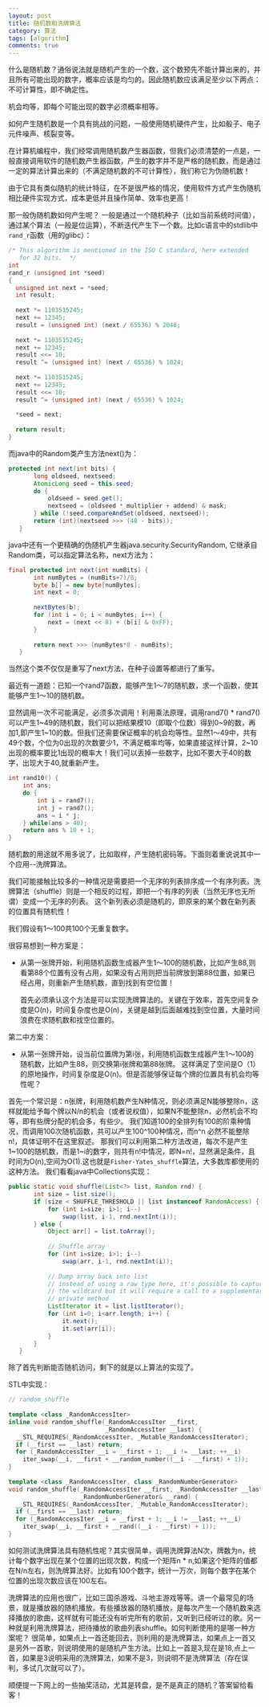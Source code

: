 ```yaml
---
layout: post
title: 随机数和洗牌算法
category: 算法
tags: [algorithm]
comments: true
---
```


什么是随机数？通俗说法就是随机产生的一个数，这个数预先不能计算出来的，并且所有可能出现的数字，概率应该是均匀的。因此随机数应该满足至少以下两点：
不可计算性，即不确定性。

机会均等，即每个可能出现的数字必须概率相等。

如何产生随机数是一个具有挑战的问题，一般使用随机硬件产生，比如骰子、电子元件噪声、核裂变等。

在计算机编程中，我们经常调用随机数产生器函数，但我们必须清楚的一点是，一般直接调用软件的随机数产生器函数，产生的数字并不是严格的随机数，而是通过一定的算法计算出来的（不满足随机数的不可计算性），我们称它为伪随机数！

由于它具有类似随机的统计特征，在不是很严格的情况，使用软件方式产生伪随机相比硬件实现方式，成本更低并且操作简单、效率也更高！


那一般伪随机数如何产生呢？ 一般是通过一个随机种子（比如当前系统时间值），通过某个算法（一般是位运算），不断迭代产生下一个数。比如c语言中的stdlib中`rand_r`函数（用的glibc）：

```c
/* This algorithm is mentioned in the ISO C standard, here extended
   for 32 bits.  */
int
rand_r (unsigned int *seed)
{
  unsigned int next = *seed;
  int result;
 
  next *= 1103515245;
  next += 12345;
  result = (unsigned int) (next / 65536) % 2048;
 
  next *= 1103515245;
  next += 12345;
  result <<= 10;
  result ^= (unsigned int) (next / 65536) % 1024;
 
  next *= 1103515245;
  next += 12345;
  result <<= 10;
  result ^= (unsigned int) (next / 65536) % 1024;
 
  *seed = next;
 
  return result;
}
```

而java中的Random类产生方法next()为：

```java
protected int next(int bits) {
       long oldseed, nextseed;
       AtomicLong seed = this.seed;
       do {
           oldseed = seed.get();
           nextseed = (oldseed * multiplier + addend) & mask;
       } while (!seed.compareAndSet(oldseed, nextseed));
       return (int)(nextseed >>> (48 - bits));
   }
```

java中还有一个更精确的伪随机产生器java.security.SecurityRandom, 它继承自Random类，可以指定算法名称，next方法为：

```java
final protected int next(int numBits) {
       int numBytes = (numBits+7)/8;
       byte b[] = new byte[numBytes];
       int next = 0;
 
       nextBytes(b);
       for (int i = 0; i < numBytes; i++) {
           next = (next << 8) + (b[i] & 0xFF);
       }
 
       return next >>> (numBytes*8 - numBits);
   }
```

当然这个类不仅仅是重写了next方法，在种子设置等都进行了重写。


最近有一道题：已知一个rand7函数，能够产生1～7的随机数，求一个函数，使其能够产生1～10的随机数。


显然调用一次不可能满足，必须多次调用！利用乘法原理，调用rand7() * rand7()可以产生1~49的随机数，我们可以把结果模10（即取个位数）得到0~9的数，再加1,即产生1~10的数。但我们还需要保证概率的机会均等性。显然1～49中，共有49个数，个位为0出现的次数要少1，不满足概率均等，如果直接这样计算，2~10出现的概率要比1出现的概率大！我们可以丢掉一些数字，比如不要大于40的数字，出现大于40,就重新产生。

```c
int rand10() {
    int ans;
    do {
        int i = rand7();
        int j = rand7();
        ans = i * j;
    } while(ans > 40);
    return ans % 10 + 1;
}
```

随机数的用途就不用多说了，比如取样，产生随机密码等。下面则着重说说其中一个应用--洗牌算法。


我们可能接触比较多的一种情况是需要把一个无序的列表排序成一个有序列表。洗牌算法（shuffle）则是一个相反的过程，即把一个有序的列表（当然无序也无所谓）变成一个无序的列表。
这个新列表必须是随机的，即原来的某个数在新列表的位置具有随机性！


我们假设有1～100共100个无重复数字。

很容易想到一种方案是：

* 从第一张牌开始，利用随机函数生成器产生1～100的随机数，比如产生88,则看第88个位置有没有占用，如果没有占用则把当前牌放到第88位置，如果已经占用，则重新产生随机数，直到找到有空位置！

    首先必须承认这个方法是可以实现洗牌算法的。关键在于效率，首先空间复杂度是O(n)，时间复杂度也是O(n)，关键是越到后面越难找到空位置，大量时间浪费在求随机数和找空位置的。


第二中方案：

* 从第一张牌开始，设当前位置牌为第i张，利用随机函数生成器产生1～100的随机数，比如产生88，则交换第i张牌和第88张牌。
这样满足了空间是O（1）的原地操作，时间复杂度是O(n)。但是否能够保证每个牌的位置具有机会均等性呢？


首先一个常识是：n张牌，利用随机数产生N种情况，则必须满足N能够整除n，这样就能给予每个牌以N/n的机会（或者说权值），如果N不能整除n，必然机会不均等，即有些牌分配的机会多，有些少。
我们知道100的全排列有100的阶乘种情况，而调用100次随机函数，共可以产生100^100种情况，而n^n 必然不能整除n!，具体证明不在这里叙述。
那我们可以利用第二种方法改进，每次不是产生1~100的随机数，而是1~i的数字，则共有n!中情况，即N=n!，显然满足条件，且时间为O(n),空间为O(1).这也就是`Fisher-Yates_shuffle`算法，大多数库都使用的这种方法。
我们看看java中Collections实现：

```java
public static void shuffle(List<?> list, Random rnd) {
       int size = list.size();
       if (size < SHUFFLE_THRESHOLD || list instanceof RandomAccess) {
           for (int i=size; i>1; i--)
               swap(list, i-1, rnd.nextInt(i));
       } else {
           Object arr[] = list.toArray();
 
           // Shuffle array
           for (int i=size; i>1; i--)
               swap(arr, i-1, rnd.nextInt(i));
 
           // Dump array back into list
           // instead of using a raw type here, it's possible to capture
           // the wildcard but it will require a call to a supplementary
           // private method
           ListIterator it = list.listIterator();
           for (int i=0; i<arr.length; i++) {
               it.next();
               it.set(arr[i]);
           }
       }
   }
```

除了首先判断能否随机访问，剩下的就是以上算法的实现了。

STL中实现：

```cpp
// random_shuffle
 
template <class _RandomAccessIter>
inline void random_shuffle(_RandomAccessIter __first,
                           _RandomAccessIter __last) {
  __STL_REQUIRES(_RandomAccessIter, _Mutable_RandomAccessIterator);
  if (__first == __last) return;
  for (_RandomAccessIter __i = __first + 1; __i != __last; ++__i)
    iter_swap(__i, __first + __random_number((__i - __first) + 1));
}
 
template <class _RandomAccessIter, class _RandomNumberGenerator>
void random_shuffle(_RandomAccessIter __first, _RandomAccessIter __last,
                    _RandomNumberGenerator& __rand) {
  __STL_REQUIRES(_RandomAccessIter, _Mutable_RandomAccessIterator);
  if (__first == __last) return;
  for (_RandomAccessIter __i = __first + 1; __i != __last; ++__i)
    iter_swap(__i, __first + __rand((__i - __first) + 1));
}
```

如何测试洗牌算法具有随机性呢？其实很简单，调用洗牌算法N次，牌数为n，统计每个数字出现在某个位置的出现次数，构成一个矩阵n * n,如果这个矩阵的值都在N/n左右，则洗牌算法好。比如有100个数字，统计一万次，则每个数字在某个位置的出现次数应该在100左右。


洗牌算法的应用也很广，比如三国杀游戏、斗地主游戏等等。讲一个最常见的场景，就是播放器的随机播放。有些播放器的随机播放，是每次产生一个随机数来选择播放的歌曲，这样就有可能还没有听完所有的歌前，又听到已经听过的歌。另一种就是利用洗牌算法，把待播放的歌曲列表shuffle。如何判断使用的是哪一种方案呢？ 很简单，如果点上一首还能回去，则利用的是洗牌算法，如果点上一首又是另外一首歌，则说明使用的是随机产生方法。比如上一首是3,现在是18,点上一首，如果是3说明采用的洗牌算法，如果不是3，则说明不是洗牌算法（存在误判，多试几次就可以了）。


顺便提一下网上的一些抽奖活动，尤其是转盘，是不是真正的随机？答案留给看客！
